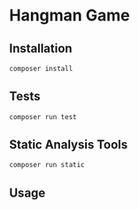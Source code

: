 # Hangman Game

## Installation

```bash
composer install
```

## Tests

```bash
composer run test
```

## Static Analysis Tools

```bash
composer run static
```

## Usage

```bash

```